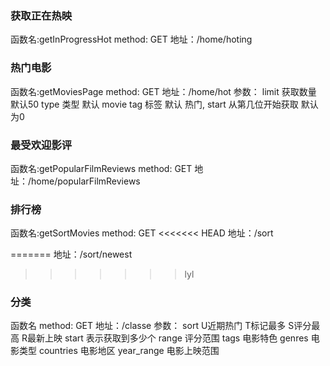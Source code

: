### 获取正在热映
函数名:getInProgressHot
method: GET 
地址：/home/hoting

### 热门电影
函数名:getMoviesPage
method: GET
地址：/home/hot
参数：
limit 获取数量 默认50
type 类型 默认 movie
tag 标签 默认 热门,
start 从第几位开始获取 默认为0


### 最受欢迎影评
函数名:getPopularFilmReviews
method: GET
地址：/home/popularFilmReviews

### 排行榜
函数名:getSortMovies
method: GET
<<<<<<< HEAD
地址：/sort

=======
地址：/sort/newest
>>>>>>> lyl
### 分类
函数名
method: GET
地址：/classe
参数：
sort  U近期热门  T标记最多  S评分最高 R最新上映
start 表示获取到多少个
range 评分范围
tags 电影特色
genres 电影类型
countries 电影地区
year_range 电影上映范围